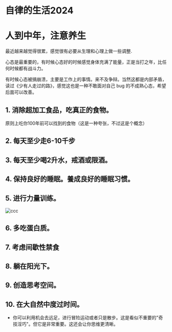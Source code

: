 # 自律的生活2024

<!--more-->

# 人到中年，注意养生

最近越来越觉得很累，感觉很有必要从生理和心理上做一些调整.

心态是最重要的，有时候心态好的时候感觉身体充满了能量，正是当打之年，比任何时候都有战斗力。

有时候心态被搞崩溃，主要是工作上的事情。来不及争辩。当然这都是内部矛盾，读过《少有人走过的路》，感觉这也是一种不敢面对自己 bug 的不成熟心态，希望后面可以改善。





## 1. 消除超加工食品，吃真正的食物。

原则上吃你100年前可以找到的食物（这是一种夸张，不过这是个概念）

## 2. 每天至少走6-10千步


## 3. 每天至少喝2升水，戒酒或限酒。


## 4. 保持良好的睡眠。養成良好的睡眠习惯。


## 5. 进行力量训练。

![ccc](https://pbs.twimg.com/media/GcduHjYaMAEyvXi?format=jpg&name=small)

## 6. 多吃蛋白质。


## 7. 考虑间歇性禁食


## 8. 躺在阳光下。

## 9. 创造思考空间。


## 10. 在大自然中度过时间。

- 你可以利用机会去远足，进行冒险运动或者只是散步。这是看似不重要的"奇技淫巧"。但它是非常重要。这还会让你思维更清晰。


